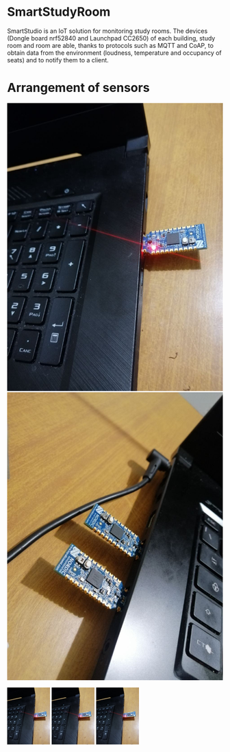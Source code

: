 # SmartStudyRoom
SmartStudio is an IoT solution for monitoring study rooms. The devices (Dongle board nrf52840 and Launchpad CC2650) of each building, study room and room are able, thanks to protocols such as MQTT and CoAP, to obtain data from the environment (loudness, temperature and occupancy of seats) and to notify them to a client.


# Arrangement of sensors

![My Image](documentation/img1.jpg) ![My Image](documentation/img2.jpg)

<p float="left">
  <img src="documentation/img1.jpg" width="100" />
  <img src="documentation/img1.jpg" width="100" /> 
  <img src="documentation/img1.jpg" width="100" />
</p>
